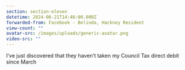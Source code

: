 ```yaml
---
section: section-eleven
datetime: 2024-06-21T14:46:00.000Z
forwarded-from: Facebook - Belinda, Hackney Resident
view-count: ""
avatar-src: /images/uploads/generic-avatar.png
video-src: ""
---
```

I’ve just discovered that they haven’t taken my Council Tax direct debit since March
